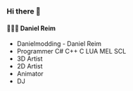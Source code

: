 ### Hi there 👋

#### 👨🏼‍🚒 Daniel Reim 

- Danielmodding - Daniel Reim
- Programmer C# C++ C LUA MEL SCL
- 3D Artist
- 2D Artist
- Animator
- DJ
